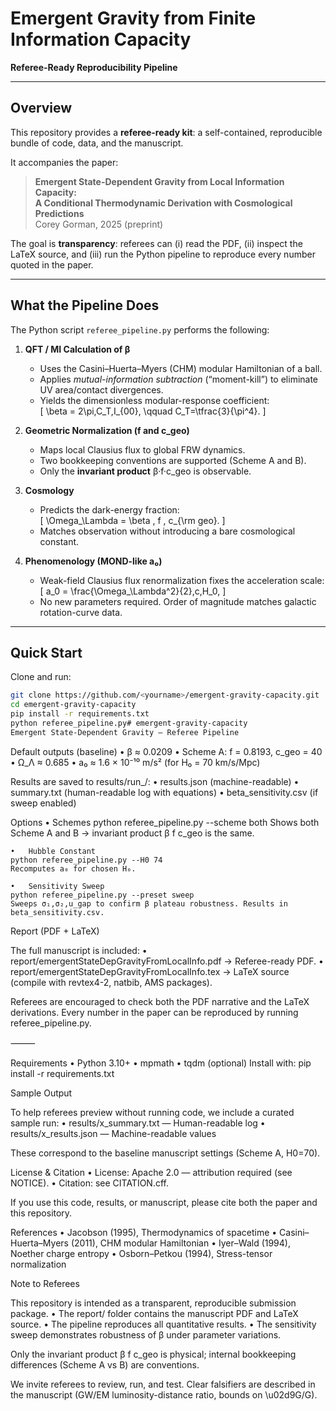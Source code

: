 # Emergent Gravity from Finite Information Capacity  
**Referee-Ready Reproducibility Pipeline**

---

## Overview

This repository provides a **referee-ready kit**: a self-contained, reproducible bundle of code, data, and the manuscript.  

It accompanies the paper:

> **Emergent State-Dependent Gravity from Local Information Capacity:  
> A Conditional Thermodynamic Derivation with Cosmological Predictions**  
> Corey Gorman, 2025 (preprint)

The goal is **transparency**: referees can (i) read the PDF, (ii) inspect the LaTeX source, and (iii) run the Python pipeline to reproduce every number quoted in the paper.

---

## What the Pipeline Does

The Python script `referee_pipeline.py` performs the following:

1. **QFT / MI Calculation of β**  
   - Uses the Casini–Huerta–Myers (CHM) modular Hamiltonian of a ball.  
   - Applies *mutual-information subtraction* (“moment-kill”) to eliminate UV area/contact divergences.  
   - Yields the dimensionless modular-response coefficient:  
     \[
     \beta = 2\pi\,C_T\,I_{00}, \qquad C_T=\tfrac{3}{\pi^4}.
     \]

2. **Geometric Normalization (f and c_geo)**  
   - Maps local Clausius flux to global FRW dynamics.  
   - Two bookkeeping conventions are supported (Scheme A and B).  
   - Only the **invariant product** β·f·c_geo is observable.

3. **Cosmology**  
   - Predicts the dark-energy fraction:  
     \[
     \Omega_\Lambda = \beta \, f \, c_{\rm geo}.
     \]  
   - Matches observation without introducing a bare cosmological constant.

4. **Phenomenology (MOND-like a₀)**  
   - Weak-field Clausius flux renormalization fixes the acceleration scale:  
     \[
     a_0 = \frac{\Omega_\Lambda^2}{2}\,c\,H_0,
     \]  
   - No new parameters required. Order of magnitude matches galactic rotation-curve data.

---

## Quick Start

Clone and run:

```bash
git clone https://github.com/<yourname>/emergent-gravity-capacity.git
cd emergent-gravity-capacity
pip install -r requirements.txt
python referee_pipeline.py# emergent-gravity-capacity
Emergent State-Dependent Gravity — Referee Pipeline
```
Default outputs (baseline)
	•	β ≈ 0.0209
	•	Scheme A: f = 0.8193, c_geo = 40
	•	Ω_Λ ≈ 0.685
	•	a₀ ≈ 1.6 × 10⁻¹⁰ m/s² (for H₀ = 70 km/s/Mpc)

Results are saved to results/run_<timestamp>/:
	•	results.json (machine-readable)
	•	summary.txt (human-readable log with equations)
	•	beta_sensitivity.csv (if sweep enabled)

Options
	•	Schemes
    python referee_pipeline.py --scheme both
    Shows both Scheme A and B → invariant product β f c_geo is the same.

	•	Hubble Constant
    python referee_pipeline.py --H0 74
    Recomputes a₀ for chosen H₀.

    •	Sensitivity Sweep
    python referee_pipeline.py --preset sweep
    Sweeps σ₁,σ₂,u_gap to confirm β plateau robustness. Results in beta_sensitivity.csv.

Report (PDF + LaTeX)

The full manuscript is included:
	•	report/emergentStateDepGravityFromLocalInfo.pdf
→ Referee-ready PDF.
	•	report/emergentStateDepGravityFromLocalInfo.tex
→ LaTeX source (compile with revtex4-2, natbib, AMS packages).

Referees are encouraged to check both the PDF narrative and the LaTeX derivations. Every number in the paper can be reproduced by running referee_pipeline.py.

⸻

Requirements
	•	Python 3.10+
	•	mpmath
	•	tqdm (optional)
Install with:
pip install -r requirements.txt

Sample Output

To help referees preview without running code, we include a curated sample run:
	•	results/x_summary.txt — Human-readable log
	•	results/x_results.json — Machine-readable values

These correspond to the baseline manuscript settings (Scheme A, H0=70).

License & Citation
	•	License: Apache 2.0 — attribution required (see NOTICE).
	•	Citation: see CITATION.cff.

If you use this code, results, or manuscript, please cite both the paper and this repository.

References
	•	Jacobson (1995), Thermodynamics of spacetime
	•	Casini–Huerta–Myers (2011), CHM modular Hamiltonian
	•	Iyer–Wald (1994), Noether charge entropy
	•	Osborn–Petkou (1994), Stress-tensor normalization

Note to Referees

This repository is intended as a transparent, reproducible submission package.
	•	The report/ folder contains the manuscript PDF and LaTeX source.
	•	The pipeline reproduces all quantitative results.
	•	The sensitivity sweep demonstrates robustness of β under parameter variations.

Only the invariant product β f c_geo is physical; internal bookkeeping differences (Scheme A vs B) are conventions.

We invite referees to review, run, and test. Clear falsifiers are described in the manuscript (GW/EM luminosity-distance ratio, bounds on \u02d9G/G).